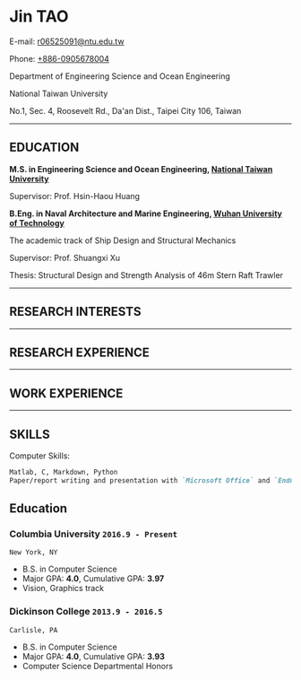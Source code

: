 # Jin **TAO**

E-mail: <r06525091@ntu.edu.tw>

Phone: [+886-0905678004](tel://+886-0905678004)

Department of Engineering Science and Ocean Engineering

National Taiwan University

No.1, Sec. 4, Roosevelt Rd., Da'an Dist., Taipei City 106, Taiwan 

***

## EDUCATION

**M.S. in Engineering Science and Ocean Engineering, [National Taiwan University](http://www.ntu.edu.tw)**

Supervisor: Prof. Hsin-Haou Huang

**B.Eng. in Naval Architecture and Marine Engineering, [Wuhan University of Technology](http://www.whut.edu.cn)**

The academic track of Ship Design and Structural Mechanics

Supervisor: Prof. Shuangxi Xu

Thesis: Structural Design and Strength Analysis of 46m Stern Raft Trawler

***

## RESEARCH INTERESTS

***

## RESEARCH EXPERIENCE



***

## WORK EXPERIENCE

***

## SKILLS

Computer Skills:

```markdown
Matlab, C, Markdown, Python
Paper/report writing and presentation with `Microsoft Office` and `Endnote`
```

## Education

### __Columbia University__ `2016.9 - Present`
```
New York, NY
```
- B.S. in Computer Science
- Major GPA: __4.0__, Cumulative GPA: __3.97__
- Vision, Graphics track

### __Dickinson College__ `2013.9 - 2016.5`
```
Carlisle, PA
```
- B.S. in Computer Science
- Major GPA: __4.0__, Cumulative GPA: __3.93__
- Computer Science Departmental Honors
